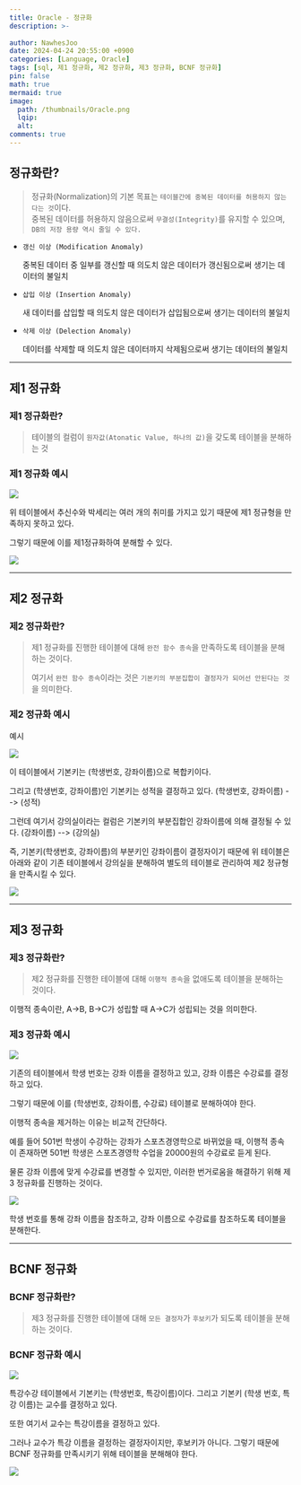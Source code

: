 ```yaml
---
title: Oracle - 정규화
description: >-
  
author: NawhesJoo
date: 2024-04-24 20:55:00 +0900
categories: [Language, Oracle]
tags: [sql, 제1 정규화, 제2 정규화, 제3 정규화, BCNF 정규화]
pin: false
math: true
mermaid: true
image:
  path: /thumbnails/Oracle.png
  lqip: 
  alt: 
comments: true
---
```

## 정규화란?

> 정규화(Normalization)의 기본 목표는 `테이블간에 중복된 데이터를 허용하지 않는다는 것`이다.  
> 중복된 데이터를 허용하지 않음으로써 `무결성(Integrity)`를 유지할 수 있으며, `DB의 저장 용량 역시 줄일 수 있다.`

- `갱신 이상 (Modification Anomaly)`

  중복된 데이터 중 일부를 갱신할 때 의도치 않은 데이터가 갱신됨으로써 생기는 데이터의 불일치

- `삽입 이상 (Insertion Anomaly)`

  새 데이터를 삽입할 때 의도치 않은 데이터가 삽입됨으로써 생기는 데이터의 불일치

- `삭제 이상 (Delection Anomaly)`

    데이터를 삭제할 때 의도치 않은 데이터까지 삭제됨으로써 생기는 데이터의 불일치


---

## 제1 정규화

### 제1 정규화란?

> 테이블의 컬럼이 `원자값(Atonatic Value, 하나의 값)`을 갖도록 테이블을 분해하는 것

### 제1 정규화 예시

![](https://velog.velcdn.com/images/nawhes_joo/post/3a46083e-b4dc-4a88-a6c0-0e28741fc16b/image.png)

위 테이블에서 추신수와 박세리는 여러 개의 취미를 가지고 있기 때문에 제1 정규형을 만족하지 못하고 있다. 

그렇기 때문에 이를 제1정규화하여 분해할 수 있다.

![](https://velog.velcdn.com/images/nawhes_joo/post/418cf976-7730-4edc-a282-659fb7019a8b/image.png)

---

## 제2 정규화

### 제2 정규화란?

> 제1 정규화를 진행한 테이블에 대해 `완전 함수 종속`을 만족하도록 테이블을 분해하는 것이다.
>
> 여기서 `완전 함수 종속`이라는 것은 `기본키의 부분집합이 결정자가 되어선 안된다는 것`을 의미한다.

### 제2 정규화 예시

예시

![](https://velog.velcdn.com/images/nawhes_joo/post/9c4f499a-2850-4f2e-955a-e103fb5b6091/image.png)

이 테이블에서 기본키는 (학생번호, 강좌이름)으로 복합키이다.

 그리고 (학생번호, 강좌이름)인 기본키는 성적을 결정하고 있다. (학생번호, 강좌이름) --> (성적)


그런데 여기서 강의실이라는 컬럼은 기본키의 부분집합인 강좌이름에 의해 결정될 수 있다. (강좌이름) --> (강의실)

즉, 기본키(학생번호, 강좌이름)의 부분키인 강좌이름이 결정자이기 때문에 위 테이블은 아래와 같이 기존 테이블에서 강의실을 분해하여 별도의 테이블로 관리하여 제2 정규형을 만족시킬 수 있다.

![](https://velog.velcdn.com/images/nawhes_joo/post/446e6a5f-7239-4baa-97d7-80c1ee71a7f5/image.png)

---

## 제3 정규화

### 제3 정규화란?

> 제2 정규화를 진행한 테이블에 대해 `이행적 종속`을 없애도록 테이블을 분해하는 것이다.

이행적 종속이란, A->B, B->C가 성립할 때 A->C가 성립되는 것을 의미한다.

### 제3 정규화 예시

![](https://velog.velcdn.com/images/nawhes_joo/post/f5be16f7-4701-4b36-9fed-e9e176e05333/image.png)

기존의 테이블에서 학생 번호는 강좌 이름을 결정하고 있고, 강좌 이름은 수강료를 결정하고 있다.

 그렇기 때문에 이를 (학생번호, 강좌이름, 수강료) 테이블로 분해하여야 한다.

이행적 종속을 제거하는 이유는 비교적 간단하다. 

예를 들어 501번 학생이 수강하는 강좌가 스포츠경영학으로 바뀌었을 때, 이행적 종속이 존재하면 501번 학생은 스포츠경영학 수업을 20000원의 수강료로 듣게 된다.

물론 강좌 이름에 맞게 수강료를 변경할 수 있지만, 이러한 번거로움을 해결하기 위해 제3 정규화를 진행하는 것이다.

![](https://velog.velcdn.com/images/nawhes_joo/post/2c83c657-2578-4909-86ca-342ab48103e8/image.png)

학생 번호를 통해 강좌 이름을 참조하고, 강좌 이름으로 수강료를 참조하도록 테이블을 분해한다.

---

## BCNF 정규화

### BCNF 정규화란?

> 제3 정규화를 진행한 테이블에 대해 `모든 결정자`가 `후보키`가 되도록 테이블을 분해하는 것이다.

### BCNF 정규화 예시

![](https://velog.velcdn.com/images/nawhes_joo/post/4664d919-d8f5-442e-879c-1b1b2691b5c6/image.png)

특강수강 테이블에서 기본키는 (학생번호, 특강이름)이다. 그리고 기본키 (학생 번호, 특강 이름)는 교수를 결정하고 있다.

또한 여기서 교수는 특강이름을 결정하고 있다.

그러나 교수가 특강 이름을 결정하는 결정자이지만, 후보키가 아니다. 그렇기 때문에 BCNF 정규화를 만족시키기 위해 테이블을 분해해야 한다.

![](https://velog.velcdn.com/images/nawhes_joo/post/74e3b458-fd00-47fe-84d4-dc4b55bf18de/image.png)